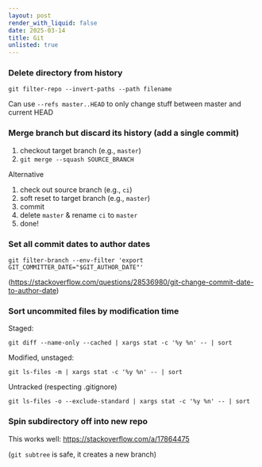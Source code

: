 ```yaml
---
layout: post
render_with_liquid: false
date: 2025-03-14
title: Git
unlisted: true
---
```


### Delete directory from history

    git filter-repo --invert-paths --path filename

Can use `--refs master..HEAD` to only change stuff between master and
current HEAD

### Merge branch but discard its history (add a single commit)

1.  checkout target branch (e.g., `master`)
2.  `git merge --squash SOURCE_BRANCH`

Alternative

1.  check out source branch (e.g., `ci`)
2.  soft reset to target branch (e.g., `master`)
3.  commit
4.  delete `master` & rename `ci` to `master`
5.  done!

### Set all commit dates to author dates

    git filter-branch --env-filter 'export GIT_COMMITTER_DATE="$GIT_AUTHOR_DATE"'

(<https://stackoverflow.com/questions/28536980/git-change-commit-date-to-author-date>)

### Sort uncommited files by modification time

Staged:

    git diff --name-only --cached | xargs stat -c '%y %n' -- | sort

Modified, unstaged:

    git ls-files -m | xargs stat -c '%y %n' -- | sort

Untracked (respecting .gitignore)

    git ls-files -o --exclude-standard | xargs stat -c '%y %n' -- | sort

### Spin subdirectory off into new repo

This works well: <https://stackoverflow.com/a/17864475>

(`git subtree` is safe, it creates a new branch)
